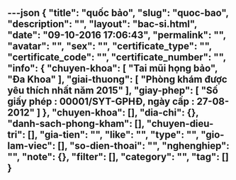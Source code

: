 ---json
{
    "title": "quốc bảo",
    "slug": "quoc-bao",
    "description": "",
    "layout": "bac-si.html",
    "date": "09-10-2016 17:06:43",
    "permalink": "",
    "avatar": "",
    "sex": "",
    "certificate_type": "",
    "certificate_code": "",
    "certificate_number": "",
    "info": {
        "chuyen-khoa": [
            "Tai mũi họng bảo",
            "Đa Khoa"
        ],
        "giai-thuong": [
            "Phòng khám được yêu thích nhất năm 2015"
        ],
        "giay-phep": [
            "Số giấy phép : 00001/SYT-GPHĐ, ngày cấp : 27-08-2012"
        ]
    },
    "chuyen-khoa": [],
    "dia-chi": {},
    "danh-sach-phong-kham": [],
    "chuyen-dieu-tri": [],
    "gia-tien": "",
    "like": "",
    "type": "",
    "gio-lam-viec": [],
    "so-dien-thoai": "",
    "nghenghiep": "",
    "note": {},
    "filter": [],
    "category": "",
    "tag": []
}
---
